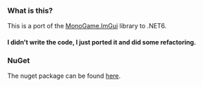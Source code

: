 ### What is this?

This is a port of the [MonoGame.ImGui](https://github.com/dovker/Monogame.ImGui) library to .NET6.

#### I didn't write the code, I just ported it and did some refactoring.

### NuGet

The nuget package can be found [here](https://www.nuget.org/packages/MonoGame.ImGui.Net6).
